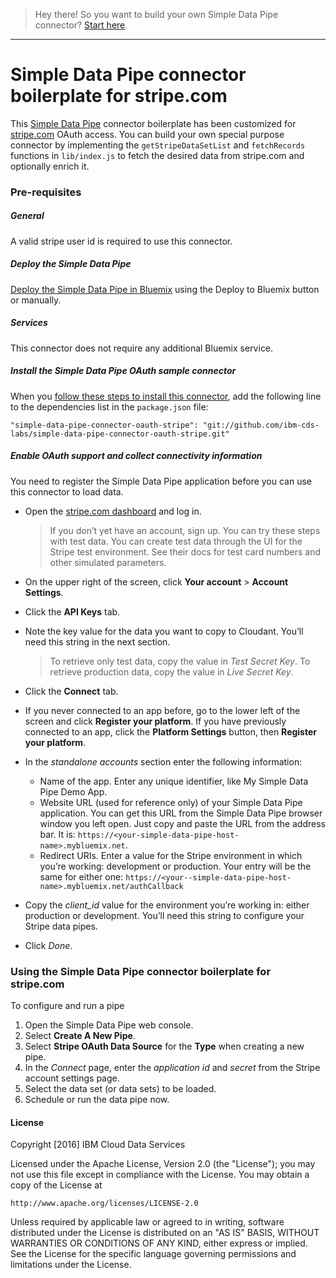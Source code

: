> Hey there! So you want to build your own Simple Data Pipe connector? [Start here](https://github.com/ibm-cds-labs/simple-data-pipe-connector-template/wiki/How-to-build-a-Simple-Data-Pipe-connector-using-this-template).

***


# Simple Data Pipe connector boilerplate for stripe.com

This [Simple Data Pipe](https://developer.ibm.com/clouddataservices/simple-data-pipe/) connector boilerplate has been customized for [stripe.com](http://www.stripe.com) OAuth access. You can build your own special purpose connector by implementing the `getStripeDataSetList` and `fetchRecords` functions in `lib/index.js` to fetch the desired data from stripe.com and optionally enrich it.
### Pre-requisites

##### General 
 A valid stripe user id is required to use this connector.

##### Deploy the Simple Data Pipe

 [Deploy the Simple Data Pipe in Bluemix](https://github.com/ibm-cds-labs/simple-data-pipe) using the Deploy to Bluemix button or manually.

##### Services

This connector does not require any additional Bluemix service.

##### Install the Simple Data Pipe OAuth sample connector 

  When you [follow these steps to install this connector](https://github.com/ibm-cds-labs/simple-data-pipe/wiki/Installing-a-Simple-Data-Pipe-Connector), add the following line to the dependencies list in the `package.json` file: 

```
"simple-data-pipe-connector-oauth-stripe": "git://github.com/ibm-cds-labs/simple-data-pipe-connector-oauth-stripe.git"
```

##### Enable OAuth support and collect connectivity information

 You need to register the Simple Data Pipe application before you can use this connector to load data.
 
 * Open the [stripe.com dashboard](http://www.stripe.com) and log in.

    > If you don’t yet have an account, sign up. You can try these steps with test data. You can create test data through the UI for the Stripe test environment. See their docs for test card numbers and other simulated parameters.


 * On the upper right of the screen, click **Your account** > **Account Settings**.
 * Click the **API Keys** tab.
 * Note the key value for the data you want to copy to Cloudant. You’ll need this string in the next section.
 
    >  To retrieve only test data, copy the value in _Test Secret Key_. To retrieve production data, copy the value in _Live Secret Key_.

 * Click the **Connect** tab.
 * If you never connected to an app before, go to the lower left of the screen and click **Register your platform**. If you have previously connected to an app, click the **Platform Settings** button, then **Register your platform**.
 * In the _standalone accounts_ section enter the following information:
    *   Name of the app. Enter any unique identifier, like My Simple Data Pipe Demo App.
    *   Website URL (used for reference only) of your Simple Data Pipe application. You can get this URL from the Simple Data Pipe browser window you left open. Just copy and paste the URL from the address bar. It is: `https://<your-simple-data-pipe-host-name>.mybluemix.net`.
    *   Redirect URIs. Enter a value for the Stripe environment in which you’re working: development or production. Your entry will be the same for either one: `https://<your--simple-data-pipe-host-name>.mybluemix.net/authCallback`

 * Copy the _client_id_ value for the environment you’re working in: either production or development. You’ll need this string to configure your Stripe data pipes.
 * Click *Done*.


### Using the Simple Data Pipe connector boilerplate for stripe.com

To configure and run a pipe

1. Open the Simple Data Pipe web console.
2. Select __Create A New Pipe__.
3. Select __Stripe OAuth Data Source__ for the __Type__ when creating a new pipe.  
4. In the _Connect_ page, enter the _application id_ and _secret_ from the Stripe account settings page. 
5. Select the data set (or data sets) to be loaded.
6. Schedule or run the data pipe now.

#### License 

Copyright [2016] IBM Cloud Data Services

Licensed under the Apache License, Version 2.0 (the "License");
you may not use this file except in compliance with the License.
You may obtain a copy of the License at

    http://www.apache.org/licenses/LICENSE-2.0

Unless required by applicable law or agreed to in writing, software
distributed under the License is distributed on an "AS IS" BASIS,
WITHOUT WARRANTIES OR CONDITIONS OF ANY KIND, either express or implied.
See the License for the specific language governing permissions and
limitations under the License.
